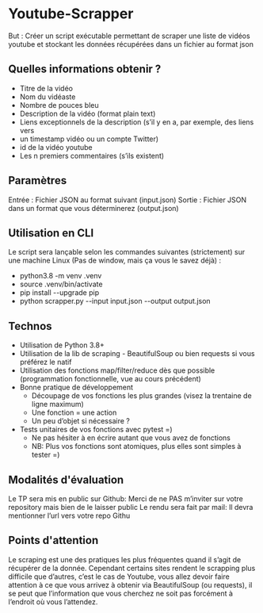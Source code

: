 # Youtube-Scrapper

But : Créer un script exécutable permettant de scraper une liste de vidéos youtube et stockant les données récupérées dans un fichier au format json

## Quelles informations obtenir ?
- Titre de la vidéo
- Nom du vidéaste
- Nombre de pouces bleu
- Description de la vidéo (format plain text)
- Liens exceptionnels de la description (s’il y en a, par exemple, des liens vers
- un timestamp vidéo ou un compte Twitter)
- id de la vidéo youtube
- Les n premiers commentaires (s’ils existent)

## Paramètres 
Entrée : Fichier JSON au format suivant (input.json)
Sortie : Fichier JSON dans un format que vous déterminerez (output.json)

## Utilisation en CLI
Le script sera lançable selon les commandes suivantes (strictement) sur une
machine Linux (Pas de window, mais ça vous le savez déjà) :
- python3.8 -m venv .venv
- source .venv/bin/activate
- pip install --upgrade pip
- python scrapper.py --input input.json --output output.json

## Technos
- Utilisation de Python 3.8+
- Utilisation de la lib de scraping - BeautifulSoup ou bien requests si vous
préférez le natif
- Utilisation des fonctions map/filter/reduce dès que possible (programmation fonctionnelle, vue au cours précédent)
- Bonne pratique de développement
    - Découpage de vos fonctions les plus grandes (visez la trentaine de ligne maximum)
    - Une fonction = une action
    - Un peu d’objet si nécessaire ?
- Tests unitaires de vos fonctions avec pytest =)
    - Ne pas hésiter à en écrire autant que vous avez de fonctions
    - NB: Plus vos fonctions sont atomiques, plus elles sont simples à tester =)

## Modalités d'évaluation
Le TP sera mis en public sur Github: Merci de ne PAS m’inviter sur votre repository mais bien de le laisser public
Le rendu sera fait par mail: Il devra mentionner l’url vers votre repo Githu

## Points d'attention

Le scraping est une des pratiques les plus fréquentes quand il s’agit de récupérer
de la donnée. Cependant certains sites rendent le scrapping plus difficile que
d’autres, c’est le cas de Youtube, vous allez devoir faire attention à ce que vous
arrivez à obtenir via BeautifulSoup (ou requests), il se peut que l’information que
vous cherchez ne soit pas forcément à l’endroit où vous l’attendez.